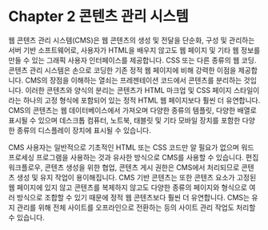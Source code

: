 # Chapter 2 콘텐츠 관리 시스템

웹 콘텐츠 관리 시스템(CMS)은 웹 콘텐츠의 생성 및 전달을 단순화, 구성 및 관리하는 서버 기반 소프트웨어로, 사용자가 HTML을 배우지 않고도 웹 페이지 및 기타 웹 정보를 만들 수 있는 그래픽 사용자 인터페이스를 제공합니다. CSS 또는 다른 종류의 웹 코딩. 콘텐츠 관리 시스템은 손으로 코딩한 기존 정적 웹 페이지에 비해 강력한 이점을 제공합니다. CMS의 장점을 이해하는 열쇠는 프레젠테이션 코드에서 콘텐츠를 분리하는 것입니다. 이러한 콘텐츠와 양식의 분리는 콘텐츠가 HTML 마크업 및 CSS 페이지 스타일이라는 하나의 고정 형식에 포함되어 있는 정적 HTML 웹 페이지보다 훨씬 더 유연합니다. CMS의 콘텐츠는 웹 데이터베이스에서 가져오며 다양한 종류의 템플릿, 다양한 배열로 표시될 수 있으며 데스크톱 컴퓨터, 노트북, 태블릿 및 기타 모바일 장치를 포함한 다양한 종류의 디스플레이 장치에 표시될 수 있습니다.

CMS 사용자는 일반적으로 기초적인 HTML 또는 CSS 코드만 알 필요가 없으며 워드 프로세싱 프로그램을 사용하는 것과 유사한 방식으로 CMS를 사용할 수 있습니다. 편집 워크플로우, 콘텐츠 생성을 위한 협업, 콘텐츠 게시 권한은 CMS에서 처리되므로 콘텐츠 생성 및 유지 작업이 용이해집니다. CMS 기반 콘텐츠는 또한 콘텐츠 요소가 고정된 웹 페이지에 있지 않고 콘텐츠를 복제하지 않고도 다양한 종류의 페이지와 형식으로 여러 방식으로 조합할 수 있기 때문에 정적 웹 콘텐츠보다 훨씬 더 유연합니다. CMS는 유지 관리를 위해 전체 사이트를 오프라인으로 전환하는 등의 사이트 관리 작업도 처리할 수 있습니다.
